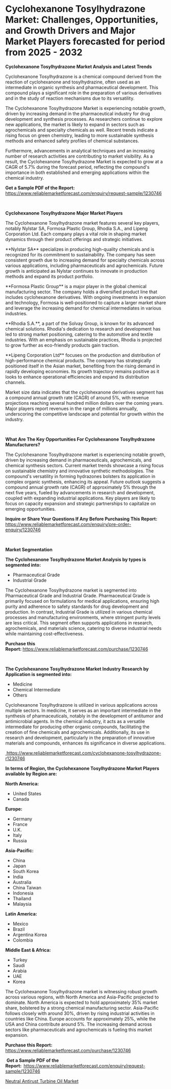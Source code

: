 <p><h1>Cyclohexanone Tosylhydrazone Market: Challenges, Opportunities, and Growth Drivers and Major Market Players forecasted for period from 2025 - 2032</h1></p><p><strong>Cyclohexanone Tosylhydrazone Market Analysis and Latest Trends</strong></p>
<p><p>Cyclohexanone Tosylhydrazone is a chemical compound derived from the reaction of cyclohexanone and tosylhydrazine, often used as an intermediate in organic synthesis and pharmaceutical development. This compound plays a significant role in the preparation of various derivatives and in the study of reaction mechanisms due to its versatility.</p><p>The Cyclohexanone Tosylhydrazone Market is experiencing notable growth, driven by increasing demand in the pharmaceutical industry for drug development and synthesis processes. As researchers continue to explore new applications, the market is likely to expand in sectors such as agrochemicals and specialty chemicals as well. Recent trends indicate a rising focus on green chemistry, leading to more sustainable synthesis methods and enhanced safety profiles of chemical substances. </p><p>Furthermore, advancements in analytical techniques and an increasing number of research activities are contributing to market visibility. As a result, the Cyclohexanone Tosylhydrazone Market is expected to grow at a CAGR of 5.7% during the forecast period, reflecting the compound's importance in both established and emerging applications within the chemical industry.</p></p>
<p><strong>Get a Sample PDF of the Report:&nbsp;</strong> <a href="https://www.reliablemarketforecast.com/enquiry/request-sample/1230746?utm_campaign=2210&utm_medium=2&utm_source=Github&utm_content=ia&utm_term=03022025&utm_id=cyclohexanone-tosylhydrazone">https://www.reliablemarketforecast.com/enquiry/request-sample/1230746</a></p>
<p>&nbsp;</p>
<p><strong>Cyclohexanone Tosylhydrazone Major Market Players</strong></p>
<p><p>The Cyclohexanone Tosylhydrazone market features several key players, notably Nylstar SA, Formosa Plastic Group, Rhodia S.A., and Lipeng Corporation Ltd. Each company plays a vital role in shaping market dynamics through their product offerings and strategic initiatives.</p><p>**Nylstar SA** specializes in producing high-quality chemicals and is recognized for its commitment to sustainability. The company has seen consistent growth due to increasing demand for specialty chemicals across various applications, including pharmaceuticals and agrochemicals. Future growth is anticipated as Nylstar continues to innovate in production methods and expand its product portfolio.</p><p>**Formosa Plastic Group** is a major player in the global chemical manufacturing sector. The company holds a diversified product line that includes cyclohexanone derivatives. With ongoing investments in expansion and technology, Formosa is well-positioned to capture a larger market share and leverage the increasing demand for chemical intermediates in various industries.</p><p>**Rhodia S.A.**, a part of the Solvay Group, is known for its advanced chemical solutions. Rhodia's dedication to research and development has led to strong market positioning, catering to the automotive and textile industries. With an emphasis on sustainable practices, Rhodia is projected to grow further as eco-friendly products gain traction.</p><p>**Lipeng Corporation Ltd** focuses on the production and distribution of high-performance chemical products. The company has strategically positioned itself in the Asian market, benefiting from the rising demand in rapidly developing economies. Its growth trajectory remains positive as it looks to enhance operational efficiencies and expand its distribution channels.</p><p>Market size data indicates that the cyclohexanone derivatives segment has a compound annual growth rate (CAGR) of around 5%, with revenue projections reaching several hundred million dollars over the coming years. Major players report revenues in the range of millions annually, underscoring the competitive landscape and potential for growth within the industry.</p></p>
<p>&nbsp;</p>
<p><strong>What Are The Key Opportunities For Cyclohexanone Tosylhydrazone Manufacturers?</strong></p>
<p><p>The Cyclohexanone Tosylhydrazone market is experiencing notable growth, driven by increasing demand in pharmaceuticals, agrochemicals, and chemical synthesis sectors. Current market trends showcase a rising focus on sustainable chemistry and innovative synthetic methodologies. The compound's versatility in forming hydrazones bolsters its application in complex organic synthesis, enhancing its appeal. Future outlook suggests a compound annual growth rate (CAGR) of approximately 5% through the next five years, fueled by advancements in research and development, coupled with expanding industrial applications. Key players are likely to focus on capacity expansion and strategic partnerships to capitalize on emerging opportunities.</p></p>
<p><strong>Inquire or Share Your Questions If Any Before Purchasing This Report:</strong> <a href="https://www.reliablemarketforecast.com/enquiry/pre-order-enquiry/1230746?utm_campaign=2210&utm_medium=2&utm_source=Github&utm_content=ia&utm_term=03022025&utm_id=cyclohexanone-tosylhydrazone">https://www.reliablemarketforecast.com/enquiry/pre-order-enquiry/1230746</a></p>
<p>&nbsp;</p>
<p><strong>Market Segmentation</strong></p>
<p><strong>The Cyclohexanone Tosylhydrazone Market Analysis by types is segmented into:</strong></p>
<p><ul><li>Pharmaceutical Grade</li><li>Industrial Grade</li></ul></p>
<p><p>The Cyclohexanone Tosylhydrazone market is segmented into Pharmaceutical Grade and Industrial Grade. Pharmaceutical Grade is primarily focused on formulations for medical applications, ensuring high purity and adherence to safety standards for drug development and production. In contrast, Industrial Grade is utilized in various chemical processes and manufacturing environments, where stringent purity levels are less critical. This segment often supports applications in research, agrochemicals, and materials science, catering to diverse industrial needs while maintaining cost-effectiveness.</p></p>
<p><strong>Purchase this Report:&nbsp;</strong><a href="https://www.reliablemarketforecast.com/purchase/1230746?utm_campaign=2210&utm_medium=2&utm_source=Github&utm_content=ia&utm_term=03022025&utm_id=cyclohexanone-tosylhydrazone">https://www.reliablemarketforecast.com/purchase/1230746</a></p>
<p>&nbsp;</p>
<p><strong>The Cyclohexanone Tosylhydrazone Market Industry Research by Application is segmented into:</strong></p>
<p><ul><li>Medicine</li><li>Chemical Intermediate</li><li>Others</li></ul></p>
<p><p>Cyclohexanone Tosylhydrazone is utilized in various applications across multiple sectors. In medicine, it serves as an important intermediate in the synthesis of pharmaceuticals, notably in the development of antitumor and antimicrobial agents. In the chemical industry, it acts as a versatile intermediate for producing other organic compounds, facilitating the creation of fine chemicals and agrochemicals. Additionally, its use in research and development, particularly in the preparation of innovative materials and compounds, enhances its significance in diverse applications.</p></p>
<p><a href="https://www.reliablemarketforecast.com/cyclohexanone-tosylhydrazone-r1230746?utm_campaign=2210&utm_medium=2&utm_source=Github&utm_content=ia&utm_term=03022025&utm_id=cyclohexanone-tosylhydrazone">&nbsp;https://www.reliablemarketforecast.com/cyclohexanone-tosylhydrazone-r1230746</a></p>
<p><strong>In terms of Region, the Cyclohexanone Tosylhydrazone Market Players available by Region are:</strong></p>
<p>
    <p> <strong> North America: </strong>
        <ul>
            <li>United States</li>
            <li>Canada</li>
        </ul>
        </p> 
    <p> <strong> Europe: </strong>
        <ul>
            <li>Germany</li>
            <li>France</li>
            <li>U.K.</li>
            <li>Italy</li>
            <li>Russia</li>
        </ul>
        </p> 
    <p> <strong> Asia-Pacific: </strong>
        <ul>
            <li>China</li>
            <li>Japan</li>
            <li>South Korea</li>
            <li>India</li>
            <li>Australia</li>
            <li>China Taiwan</li>
            <li>Indonesia</li>
            <li>Thailand</li>
            <li>Malaysia</li>
        </ul>
        </p> 
    <p> <strong> Latin America: </strong>
        <ul>
            <li>Mexico</li>
            <li>Brazil</li>
            <li>Argentina Korea</li>
            <li>Colombia</li>
        </ul>
        </p> 
    <p> <strong> Middle East & Africa: </strong>
        <ul>
            <li>Turkey</li>
            <li>Saudi</li>
            <li>Arabia</li>
            <li>UAE</li>
            <li>Korea</li>
        </ul>
    </p>
    </p>
<p><p>The Cyclohexanone Tosylhydrazone market is witnessing robust growth across various regions, with North America and Asia-Pacific projected to dominate. North America is expected to hold approximately 35% market share, bolstered by a strong chemical manufacturing sector. Asia-Pacific follows closely with around 30%, driven by rising industrial activities in countries like China. Europe accounts for approximately 25%, while the USA and China contribute around 5%. The increasing demand across sectors like pharmaceuticals and agrochemicals is fueling this market expansion.</p></p>
<p><strong>Purchase this Report: </strong><a href="https://www.reliablemarketforecast.com/purchase/1230746?utm_campaign=2210&utm_medium=2&utm_source=Github&utm_content=ia&utm_term=03022025&utm_id=cyclohexanone-tosylhydrazone">https://www.reliablemarketforecast.com/purchase/1230746</a></p>
<p>&nbsp;<strong>Get a Sample PDF of the Report:&nbsp;&nbsp;</strong><a href="https://www.reliablemarketforecast.com/enquiry/request-sample/1230746?utm_campaign=2210&utm_medium=2&utm_source=Github&utm_content=ia&utm_term=03022025&utm_id=cyclohexanone-tosylhydrazone">https://www.reliablemarketforecast.com/enquiry/request-sample/1230746</a></p>
<p><strong></strong></p>
<p><p><a href="https://github.com/kathiestrine5ty/Market-Research-Report-List-1/blob/main/neutral-antirust-turbine-oil-market.md?utm_campaign=2210&utm_medium=2&utm_source=Github&utm_content=ia&utm_term=03022025&utm_id=cyclohexanone-tosylhydrazone">Neutral Antirust Turbine Oil Market</a></p></p>